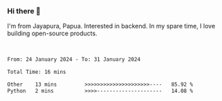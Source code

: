 ### Hi there 👋

I'm from Jayapura, Papua. Interested in backend. In my spare time, I love building open-source products.

<br>

 
 <!--START_SECTION:waka-->

```txt
From: 24 January 2024 - To: 31 January 2024

Total Time: 16 mins

Other    13 mins         >>>>>>>>>>>>>>>>>>>>>----   85.92 %
Python   2 mins          >>>>---------------------   14.08 %
```

<!--END_SECTION:waka-->
